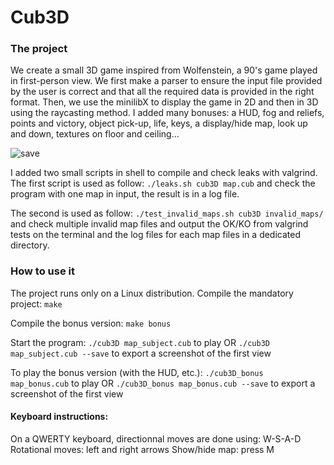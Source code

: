 # Cub3D

### The project
We create a small 3D game inspired from Wolfenstein, a 90's game played in first-person view. We first make a parser to ensure the input file provided by the user is correct and that all the required data is provided in the right format. Then, we use the minilibX to display the game in 2D and then in 3D using the raycasting method.
  I added many bonuses: a HUD, fog and reliefs, points and victory, object pick-up, life, keys, a display/hide map, look up and down, textures on floor and ceiling...

![save](https://user-images.githubusercontent.com/25255182/116879212-ad382180-ac20-11eb-82e3-c0a6d190a477.jpg)

I added two small scripts in shell to compile and check leaks with valgrind.
  The first script is used as follow: `./leaks.sh cub3D map.cub` and check the program with one map in input, the result is in a log file.

  The second is used as follow: `./test_invalid_maps.sh cub3D invalid_maps/` and check multiple invalid map files and output the OK/KO from valgrind tests on the terminal and the log files for each map files in a dedicated directory.

### How to use it
The project runs only on a Linux distribution.
  Compile the mandatory project:
  `make`

  Compile the bonus version:
  `make bonus`

  Start the program:
  `./cub3D map_subject.cub` to play
     OR `./cub3D map_subject.cub --save` to export a screenshot of the first view

  To play the bonus version (with the HUD, etc.):
    `./cub3D_bonus map_bonus.cub` to play
      OR `./cub3D_bonus map_bonus.cub --save` to export a screenshot of the first view
  
#### Keyboard instructions:
  On a QWERTY keyboard, directionnal moves are done using: W-S-A-D
    Rotational moves: left and right arrows
      Show/hide map: press M
